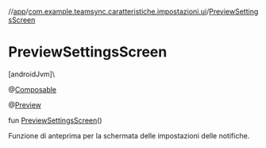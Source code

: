 //[app](../../index.md)/[com.example.teamsync.caratteristiche.impostazioni.ui](index.md)/[PreviewSettingsScreen](-preview-settings-screen.md)

# PreviewSettingsScreen

[androidJvm]\

@[Composable](https://developer.android.com/reference/kotlin/androidx/compose/runtime/Composable.html)

@[Preview](https://developer.android.com/reference/kotlin/androidx/compose/ui/tooling/preview/Preview.html)

fun [PreviewSettingsScreen](-preview-settings-screen.md)()

Funzione di anteprima per la schermata delle impostazioni delle notifiche.
